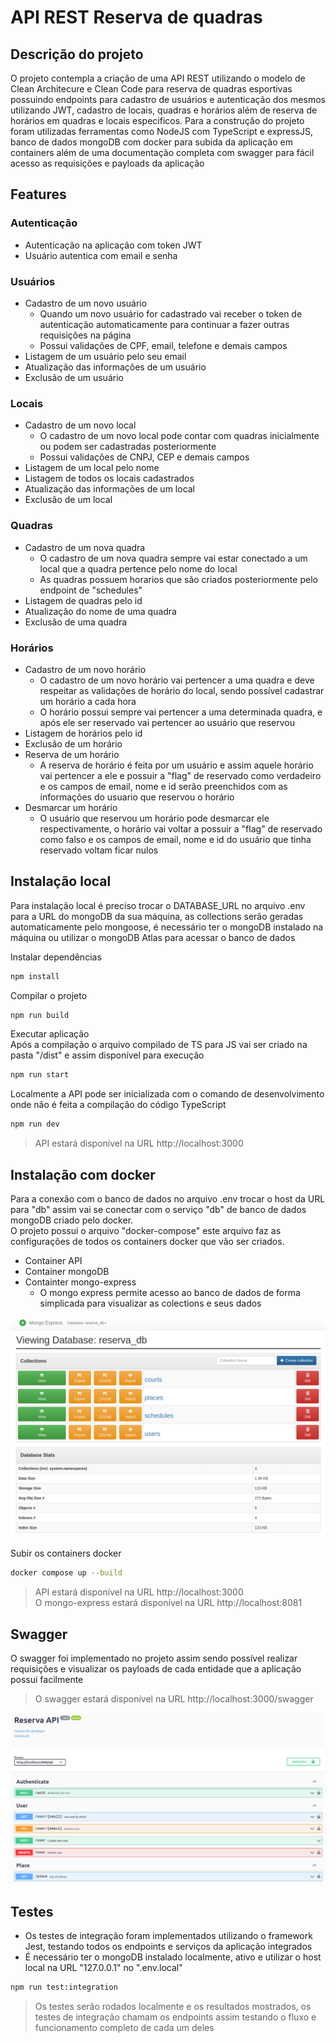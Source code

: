 # API REST Reserva de quadras

## Descrição do projeto
<p> O projeto contempla a criação de uma API REST utilizando o modelo de Clean Architecure e Clean Code para reserva de quadras esportivas possuindo endpoints para cadastro de usuários e autenticação dos mesmos utilizando JWT, cadastro de locais, quadras e horários além de reserva de horários em quadras e locais especificos. Para a construção do projeto foram utilizadas ferramentas como NodeJS com TypeScript e expressJS, banco de dados mongoDB com docker para subida da aplicação em containers além de uma documentação completa com swagger para fácil acesso as requisições e payloads da aplicação</p>

## Features
### Autenticação
- Autenticação na aplicação com token JWT
- Usuário autentica com email e senha
### Usuários
- Cadastro de um novo usuário
    - Quando um novo usuário for cadastrado vai receber o token de autenticação automaticamente para continuar a fazer outras requisições na página
    - Possui validações de CPF, email, telefone e demais campos    
- Listagem de um usuário pelo seu email
- Atualização das informações de um usuário
- Exclusão de um usuário
### Locais
- Cadastro de um novo local
    - O cadastro de um novo local pode contar com quadras inicialmente ou podem ser cadastradas posteriormente
    - Possui validações de CNPJ, CEP e demais campos
- Listagem de um local pelo nome
- Listagem de todos os locais cadastrados
- Atualização das informações de um local
- Exclusão de um local
### Quadras
- Cadastro de um nova quadra
    - O cadastro de um nova quadra sempre vai estar conectado a um local que a quadra pertence pelo nome do local
    - As quadras possuem horarios que são criados posteriormente pelo endpoint de "schedules"
- Listagem de quadras pelo id
- Atualização do nome de uma quadra
- Exclusão de uma quadra
### Horários
- Cadastro de um novo horário
    - O cadastro de um novo horário vai pertencer a uma quadra e deve respeitar as validações de horário do local, sendo possível cadastrar um horário a cada hora
    - O horário possui sempre vai pertencer a uma determinada quadra, e após ele ser reservado vai pertencer ao usuário que reservou
- Listagem de horários pelo id
- Exclusão de um horário
- Reserva de um horário
    - A reserva de horário é feita por um usuário e assim aquele horário vai pertencer a ele e possuir a "flag" de reservado como verdadeiro e os campos de email, nome e id serão preenchidos com as informações do usuario que reservou o horário
- Desmarcar um horário
    - O usuário que reservou um horário pode desmarcar ele respectivamente, o horário vai voltar a possuir a "flag" de reservado como falso e os campos de email, nome e id do usuário que tinha reservado voltam ficar nulos

## Instalação local
Para instalação local é preciso trocar o DATABASE_URL no arquivo .env para a URL do mongoDB da sua máquina, as collections serão geradas automaticamente pelo mongoose, é necessário ter o mongoDB instalado na máquina ou utilizar o mongoDB Atlas para acessar o banco de dados<br>

Instalar dependências
```bash
npm install
```

Compilar o projeto <br>
```bash
npm run build
```

Executar aplicação <br>
Após a compilação o arquivo compilado de TS para JS vai ser criado na pasta "/dist" e assim disponível para execução
```bash
npm run start
```

Localmente a API pode ser inicializada com o comando de desenvolvimento onde não é feita a compilação do código TypeScript
```bash
npm run dev
```
> API estará disponível na URL http://localhost:3000

## Instalação com docker
Para a conexão com o banco de dados no arquivo .env trocar o host da URL para "db" assim vai se conectar com o serviço "db" de banco de dados mongoDB criado pelo docker.<br>
O projeto possui o arquivo "docker-compose" este arquivo faz as configurações de todos os containers docker que vão ser criados.
 - Container API
 - Container mongoDB
 - Containter mongo-express
    - O mongo express permite acesso ao banco de dados de forma simplicada para visualizar as colections e seus dados
<div align="center"><img src="./assets/mongo-express.png" width="600px" /></div>

Subir os containers docker
```bash
docker compose up --build
```
> API estará disponível na URL http://localhost:3000<br>
> O mongo-express estará disponível na URL http://localhost:8081

## Swagger
O swagger foi implementado no projeto assim sendo possível realizar requisições e visualizar os payloads de cada entidade que a aplicação possui facilmente<br>
> O swagger estará disponível na URL http://localhost:3000/swagger
<div align="center"><img src="./assets/swagger.png" width="600px" /></div>

## Testes
- Os testes de integração foram implementados utilizando o framework Jest, testando todos os endpoints e serviços da aplicação integrados<br>
- É necessário ter o mongoDB instalado localmente, ativo e utilizar o host local na URL "127.0.0.1" no ".env.local"
```bash
npm run test:integration
```
> Os testes serão rodados localmente e os resultados mostrados, os testes de integração chamam os endpoints assim testando o fluxo e funcionamento completo de cada um deles
